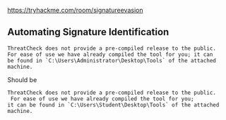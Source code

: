 https://tryhackme.com/room/signatureevasion

## Automating Signature Identification

```
ThreatCheck does not provide a pre-compiled release to the public.
For ease of use we have already compiled the tool for you; it can
be found in `C:\Users\Administrator\Desktop\Tools` of the attached machine.
```

Should be 

```
ThreatCheck does not provide a pre-compiled release to the public.
 For ease of use we have already compiled the tool for you;
it can be found in `C:\Users\Student\Desktop\Tools` of the attached machine.
```
